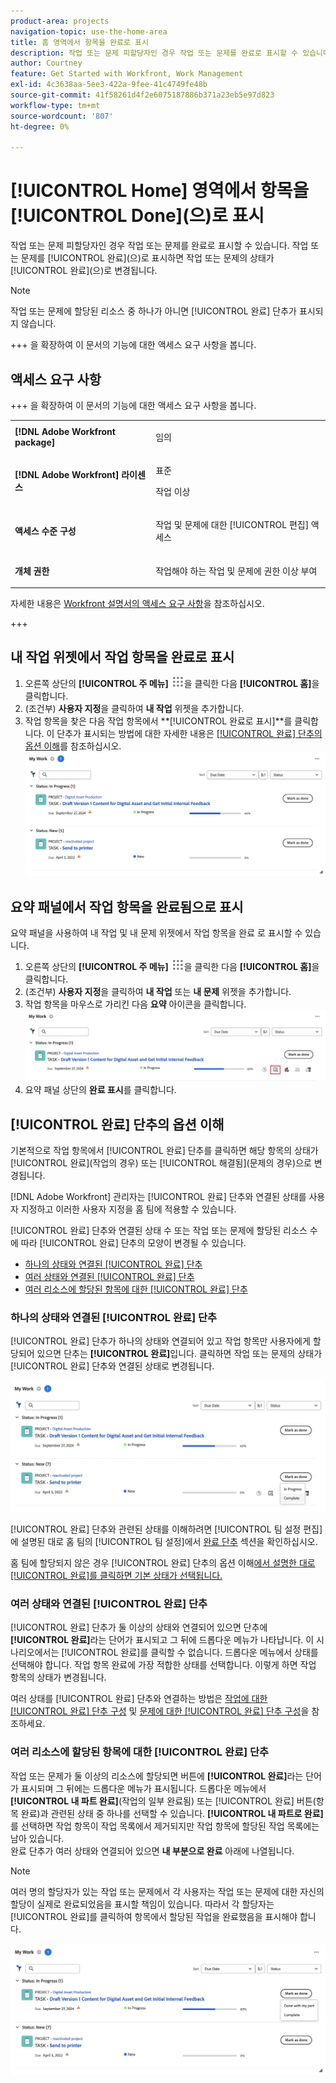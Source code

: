 ```yaml
---
product-area: projects
navigation-topic: use-the-home-area
title: 홈 영역에서 항목을 완료로 표시
description: 작업 또는 문제 피할당자인 경우 작업 또는 문제를 완료로 표시할 수 있습니다. 작업 또는 문제를 완료로 표시하면 작업 또는 문제의 상태가 완료로 변경됩니다.
author: Courtney
feature: Get Started with Workfront, Work Management
exl-id: 4c3638aa-5ee3-422a-9fee-41c4749fe48b
source-git-commit: 41f58261d4f2e6075187886b371a23eb5e97d823
workflow-type: tm+mt
source-wordcount: '807'
ht-degree: 0%

---
```


# [!UICONTROL Home] 영역에서 항목을 [!UICONTROL Done]&#x200B;(으)로 표시

작업 또는 문제 피할당자인 경우 작업 또는 문제를 완료로 표시할 수 있습니다. 작업 또는 문제를 [!UICONTROL 완료]&#x200B;(으)로 표시하면 작업 또는 문제의 상태가 [!UICONTROL 완료]&#x200B;(으)로 변경됩니다.

>[!NOTE]
>
>작업 또는 문제에 할당된 리소스 중 하나가 아니면 [!UICONTROL 완료] 단추가 표시되지 않습니다.

+++ 을 확장하여 이 문서의 기능에 대한 액세스 요구 사항을 봅니다.

## 액세스 요구 사항

+++ 을 확장하여 이 문서의 기능에 대한 액세스 요구 사항을 봅니다. 

<table style="table-layout:auto"> 
 <col> 
 </col> 
 <col> 
 </col> 
 <tbody> 
  <tr> 
   <td role="rowheader"><strong>[!DNL Adobe Workfront package]</strong></td> 
   <td> <p>임의</p> </td> 
  </tr> 
  <tr> 
   <td role="rowheader"><strong>[!DNL Adobe Workfront] 라이센스</strong></td> 
   <td> 
   <p>표준</p>
   <p>작업 이상</p> </td> 
  </tr> 
  <tr> 
   <td role="rowheader"><strong>액세스 수준 구성</strong></td> 
   <td> <p>작업 및 문제에 대한 [!UICONTROL 편집] 액세스</p></td> 
  </tr> 
  <tr> 
   <td role="rowheader"><strong>개체 권한</strong></td> 
   <td> <p>작업해야 하는 작업 및 문제에 권한 이상 부여</p></td> 
  </tr> 
 </tbody> 
</table>

자세한 내용은 [Workfront 설명서의 액세스 요구 사항](/help/quicksilver/administration-and-setup/add-users/access-levels-and-object-permissions/access-level-requirements-in-documentation.md)을 참조하십시오.

+++

## 내 작업 위젯에서 작업 항목을 완료로 표시

1. 오른쪽 상단의 **[!UICONTROL 주 메뉴]** ![주 메뉴 아이콘](assets/main-menu-icon.png)을 클릭한 다음 **[!UICONTROL 홈]**&#x200B;을 클릭합니다.
1. (조건부) **사용자 지정**&#x200B;을 클릭하여 **내 작업** 위젯을 추가합니다.
1. 작업 항목을 찾은 다음 작업 항목에서 **[!UICONTROL 완료로 표시]**를 클릭합니다.
이 단추가 표시되는 방법에 대한 자세한 내용은 [[!UICONTROL 완료] 단추의 옵션 이해](#understand-the-options-of-the-done-button)를 참조하십시오.
   ![내 작업 표시 완료](assets/my-work-done.png)


## 요약 패널에서 작업 항목을 완료됨으로 표시

요약 패널을 사용하여 내 작업 및 내 문제 위젯에서 작업 항목을 완료 로 표시할 수 있습니다.

1. 오른쪽 상단의 **[!UICONTROL 주 메뉴]** ![주 메뉴 아이콘](assets/main-menu-icon.png)을 클릭한 다음 **[!UICONTROL 홈]**&#x200B;을 클릭합니다.
1. (조건부) **사용자 지정**&#x200B;을 클릭하여 **내 작업** 또는 **내 문제** 위젯을 추가합니다.
1. 작업 항목을 마우스로 가리킨 다음 **요약** 아이콘을 클릭합니다.
   ![요약 열기](assets/open-summary-new-home.png)
1. 요약 패널 상단의 **완료 표시**&#x200B;를 클릭합니다.


## [!UICONTROL 완료] 단추의 옵션 이해

기본적으로 작업 항목에서 [!UICONTROL 완료] 단추를 클릭하면 해당 항목의 상태가 [!UICONTROL 완료]&#x200B;(작업의 경우) 또는 [!UICONTROL 해결됨]&#x200B;(문제의 경우)으로 변경됩니다.

[!DNL Adobe Workfront] 관리자는 [!UICONTROL 완료] 단추와 연결된 상태를 사용자 지정하고 이러한 사용자 지정을 홈 팀에 적용할 수 있습니다.

[!UICONTROL 완료] 단추와 연결된 상태 수 또는 작업 또는 문제에 할당된 리소스 수에 따라 [!UICONTROL 완료] 단추의 모양이 변경될 수 있습니다.

* [하나의 상태와 연결된 [!UICONTROL 완료] 단추](#done-button-associated-with-one-status)
* [여러 상태와 연결된 [!UICONTROL 완료] 단추](#done-button-associated-with-multiple-statuses)
* [여러 리소스에 할당된 항목에 대한 [!UICONTROL 완료] 단추](#done-button-for-items-assigned-to-multiple-resources)

### 하나의 상태와 연결된 [!UICONTROL 완료] 단추

[!UICONTROL 완료] 단추가 하나의 상태와 연결되어 있고 작업 항목만 사용자에게 할당되어 있으면 단추는 **[!UICONTROL 완료]**&#x200B;입니다. 클릭하면 작업 또는 문제의 상태가 [!UICONTROL 완료] 단추와 연결된 상태로 변경됩니다.

![완료 단추](assets/done-button-status.png)

[!UICONTROL 완료] 단추와 관련된 상태를 이해하려면 [!UICONTROL 팀 설정 편집]에 설명된 대로 홈 팀의 [!UICONTROL 팀 설정]에서 [완료 단추](../../../people-teams-and-groups/create-and-manage-teams/edit-team-settings.md) 섹션을 확인하십시오.

홈 팀에 할당되지 않은 경우 [!UICONTROL 완료] 단추의 옵션 이해[에서 설명한 대로 [!UICONTROL 완료]를 클릭하면 기본 상태가 선택됩니다.](#understand-the-options-of-the-done-button)

### 여러 상태와 연결된 [!UICONTROL 완료] 단추

[!UICONTROL 완료] 단추가 둘 이상의 상태와 연결되어 있으면 단추에 **[!UICONTROL 완료]**&#x200B;라는 단어가 표시되고 그 뒤에 드롭다운 메뉴가 나타납니다. 이 시나리오에서는 [!UICONTROL 완료]를 클릭할 수 없습니다. 드롭다운 메뉴에서 상태를 선택해야 합니다. 작업 항목 완료에 가장 적합한 상태를 선택합니다. 이렇게 하면 작업 항목의 상태가 변경됩니다.

여러 상태를 [!UICONTROL 완료] 단추와 연결하는 방법은 [작업에 대한 [!UICONTROL 완료] 단추 구성](../../../people-teams-and-groups/create-and-manage-teams/configure-the-done-button-for-tasks.md) 및 [문제에 대한 [!UICONTROL 완료] 단추 구성](../../../people-teams-and-groups/create-and-manage-teams/configure-the-done-button-for-issues.md)을 참조하세요.

### 여러 리소스에 할당된 항목에 대한 [!UICONTROL 완료] 단추

작업 또는 문제가 둘 이상의 리소스에 할당되면 버튼에 **[!UICONTROL 완료]**&#x200B;라는 단어가 표시되며 그 뒤에는 드롭다운 메뉴가 표시됩니다. 드롭다운 메뉴에서 **[!UICONTROL 내 파트 완료]**(작업의 일부 완료됨) 또는 [!UICONTROL 완료] 버튼(항목 완료)과 관련된 상태 중 하나를 선택할 수 있습니다. **[!UICONTROL 내 파트로 완료]**&#x200B;를 선택하면 작업 항목이 작업 목록에서 제거되지만 작업 항목에 할당된 작업 목록에는 남아 있습니다.\
완료 단추가 여러 상태와 연결되어 있으면 **내 부분으로 완료** 아래에 나열됩니다.

>[!NOTE]
>
>여러 명의 할당자가 있는 작업 또는 문제에서 각 사용자는 작업 또는 문제에 대한 자신의 할당이 실제로 완료되었음을 표시할 책임이 있습니다. 따라서 각 할당자는 [!UICONTROL 완료]를 클릭하여 항목에서 할당된 작업을 완료했음을 표시해야 합니다.

![내 파트 완료](assets/done-with-my-part.png)

